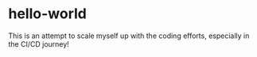 # hello-world

This is an attempt to scale myself up with the coding efforts, especially in the CI/CD journey!
